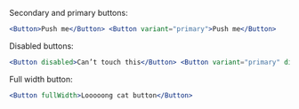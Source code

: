 Secondary and primary buttons:

```jsx
<Button>Push me</Button> <Button variant="primary">Push me</Button>
```

Disabled buttons:

```jsx
<Button disabled>Can’t touch this</Button> <Button variant="primary" disabled>Can’t touch this</Button>
```

Full width button:

```jsx
<Button fullWidth>Looooong cat button</Button>
```
